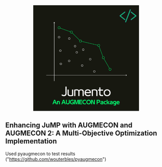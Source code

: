 <div align="center">
<img src="https://github.com/Josa9321/Jumento.jl/blob/main/Jumento.png" alt="Logo" width="330">
</div>

## Enhancing JuMP with AUGMECON and AUGMECON 2: A Multi-Objective Optimization Implementation


Used pyaugmecon to test results ("https://github.com/wouterbles/pyaugmecon")

<!-- [![Build Status](https://github.com/Josa921/AugmeconMethods.jl/actions/workflows/CI.yml/badge.svg?branch=master)](https://github.com/Josa921/AugmeconMethods.jl/actions/workflows/CI.yml?query=branch%3Amaster) -->
